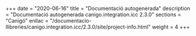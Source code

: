 +++
date        = "2020-06-16"
title       = "Documentació autogenerada"
description = "Documentació autogenerada canigo.integration.icc 2.3.0"
sections    = "Canigó"
enllac		= "/documentacio-llibreries/canigo.integration.icc/2.3.0/site/project-info.html"
weight      = 4
+++
